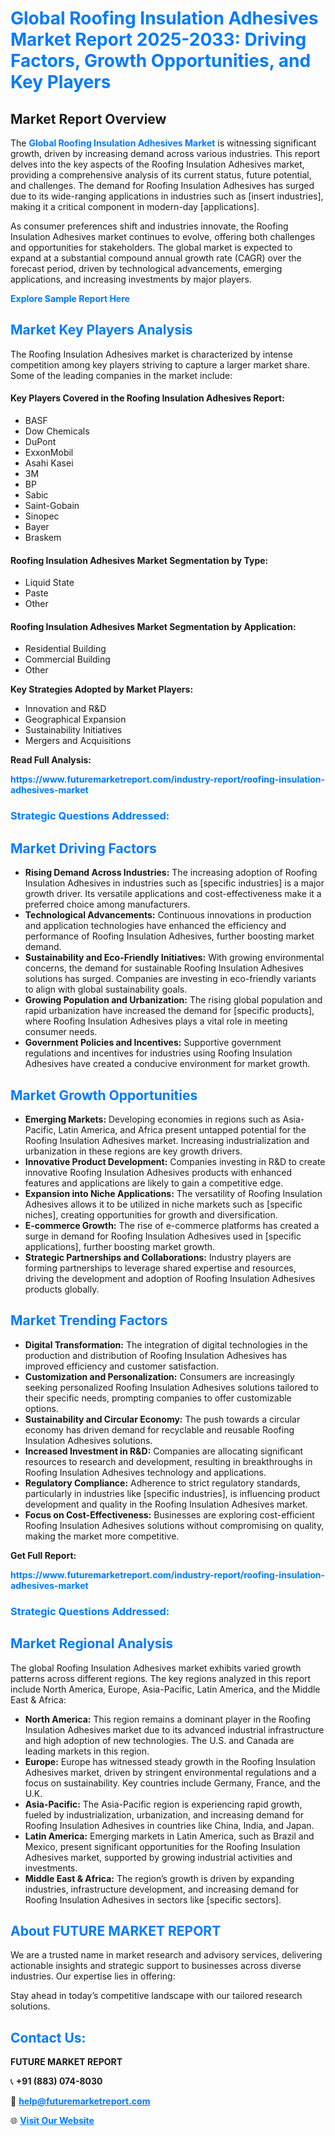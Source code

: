 <h1 style="color: #007BFF;">Global Roofing Insulation Adhesives Market Report 2025-2033: Driving Factors, Growth Opportunities, and Key Players</h1>

<section id="overview">
<h2>Market Report Overview</h2>
<p>The <a href="https://www.futuremarketreport.com/industry-report/roofing-insulation-adhesives-market" style="color: #007BFF; text-decoration: none;"><strong>Global Roofing Insulation Adhesives Market</strong></a> is witnessing significant growth, driven by increasing demand across various industries. This report delves into the key aspects of the Roofing Insulation Adhesives market, providing a comprehensive analysis of its current status, future potential, and challenges. The demand for Roofing Insulation Adhesives has surged due to its wide-ranging applications in industries such as [insert industries], making it a critical component in modern-day [applications].</p>
<p>As consumer preferences shift and industries innovate, the Roofing Insulation Adhesives market continues to evolve, offering both challenges and opportunities for stakeholders. The global market is expected to expand at a substantial compound annual growth rate (CAGR) over the forecast period, driven by technological advancements, emerging applications, and increasing investments by major players.</p>
</section>

<section id="overview">
<p><a href="https://www.futuremarketreport.com/request-sample/reportId=102585" style="color: #007BFF; text-decoration: none;"><strong>Explore Sample Report Here</strong></a></p>
</section>

<section id="key-players">
<h2 style="color: #007BFF;">Market Key Players Analysis</h2>
<p>The Roofing Insulation Adhesives market is characterized by intense competition among key players striving to capture a larger market share. Some of the leading companies in the market include:</p>
<h4>Key Players Covered in the Roofing Insulation Adhesives Report:</h4>
<ul><li>BASF</li><li>Dow Chemicals</li><li>DuPont</li><li>ExxonMobil</li><li>Asahi Kasei</li><li>3M</li><li>BP</li><li>Sabic</li><li>Saint-Gobain</li><li>Sinopec</li><li>Bayer</li><li>Braskem</li></ul>
<h4>Roofing Insulation Adhesives Market Segmentation by Type:</h4>
<ul><li>Liquid State</li><li>Paste</li><li>Other</li></ul>

<h4>Roofing Insulation Adhesives Market Segmentation by Application:</h4>
<ul><li>Residential Building</li><li>Commercial Building</li><li>Other</li></ul>
<p><strong>Key Strategies Adopted by Market Players:</strong></p>
<ul>
<li>Innovation and R&D</li>
<li>Geographical Expansion</li>
<li>Sustainability Initiatives</li>
<li>Mergers and Acquisitions</li>
</ul>
</section>

<section>
<p><strong>Read Full Analysis: </strong></p><a href="https://www.futuremarketreport.com/industry-report/roofing-insulation-adhesives-market" style="color: #007BFF; text-decoration: none;"><strong>https://www.futuremarketreport.com/industry-report/roofing-insulation-adhesives-market</strong></a>
<h3 style="color: #007BFF;">Strategic Questions Addressed:</h3>
</section>

<section id="driving-factors">
<h2 style="color: #007BFF;">Market Driving Factors</h2>
<ul>
<li><strong>Rising Demand Across Industries:</strong> The increasing adoption of Roofing Insulation Adhesives in industries such as [specific industries] is a major growth driver. Its versatile applications and cost-effectiveness make it a preferred choice among manufacturers.</li>
<li><strong>Technological Advancements:</strong> Continuous innovations in production and application technologies have enhanced the efficiency and performance of Roofing Insulation Adhesives, further boosting market demand.</li>
<li><strong>Sustainability and Eco-Friendly Initiatives:</strong> With growing environmental concerns, the demand for sustainable Roofing Insulation Adhesives solutions has surged. Companies are investing in eco-friendly variants to align with global sustainability goals.</li>
<li><strong>Growing Population and Urbanization:</strong> The rising global population and rapid urbanization have increased the demand for [specific products], where Roofing Insulation Adhesives plays a vital role in meeting consumer needs.</li>
<li><strong>Government Policies and Incentives:</strong> Supportive government regulations and incentives for industries using Roofing Insulation Adhesives have created a conducive environment for market growth.</li>
</ul>
</section>

<section id="growth-opportunities">
<h2 style="color: #007BFF;">Market Growth Opportunities</h2>
<ul>
<li><strong>Emerging Markets:</strong> Developing economies in regions such as Asia-Pacific, Latin America, and Africa present untapped potential for the Roofing Insulation Adhesives market. Increasing industrialization and urbanization in these regions are key growth drivers.</li>
<li><strong>Innovative Product Development:</strong> Companies investing in R&D to create innovative Roofing Insulation Adhesives products with enhanced features and applications are likely to gain a competitive edge.</li>
<li><strong>Expansion into Niche Applications:</strong> The versatility of Roofing Insulation Adhesives allows it to be utilized in niche markets such as [specific niches], creating opportunities for growth and diversification.</li>
<li><strong>E-commerce Growth:</strong> The rise of e-commerce platforms has created a surge in demand for Roofing Insulation Adhesives used in [specific applications], further boosting market growth.</li>
<li><strong>Strategic Partnerships and Collaborations:</strong> Industry players are forming partnerships to leverage shared expertise and resources, driving the development and adoption of Roofing Insulation Adhesives products globally.</li>
</ul>
</section>

<section id="trending-factors">
<h2 style="color: #007BFF;">Market Trending Factors</h2>
<ul>
<li><strong>Digital Transformation:</strong> The integration of digital technologies in the production and distribution of Roofing Insulation Adhesives has improved efficiency and customer satisfaction.</li>
<li><strong>Customization and Personalization:</strong> Consumers are increasingly seeking personalized Roofing Insulation Adhesives solutions tailored to their specific needs, prompting companies to offer customizable options.</li>
<li><strong>Sustainability and Circular Economy:</strong> The push towards a circular economy has driven demand for recyclable and reusable Roofing Insulation Adhesives solutions.</li>
<li><strong>Increased Investment in R&D:</strong> Companies are allocating significant resources to research and development, resulting in breakthroughs in Roofing Insulation Adhesives technology and applications.</li>
<li><strong>Regulatory Compliance:</strong> Adherence to strict regulatory standards, particularly in industries like [specific industries], is influencing product development and quality in the Roofing Insulation Adhesives market.</li>
<li><strong>Focus on Cost-Effectiveness:</strong> Businesses are exploring cost-efficient Roofing Insulation Adhesives solutions without compromising on quality, making the market more competitive.</li>
</ul>
</section>

<section>
<p><strong>Get Full Report: </strong></p><a href="https://www.futuremarketreport.com/industry-report/roofing-insulation-adhesives-market" style="color: #007BFF; text-decoration: none;"><strong>https://www.futuremarketreport.com/industry-report/roofing-insulation-adhesives-market</strong></a>
<h3 style="color: #007BFF;">Strategic Questions Addressed:</h3>
</section>


<section id="regional-analysis">
<h2 style="color: #007BFF;">Market Regional Analysis</h2>
<p>The global Roofing Insulation Adhesives market exhibits varied growth patterns across different regions. The key regions analyzed in this report include North America, Europe, Asia-Pacific, Latin America, and the Middle East & Africa:</p>
<ul>
<li><strong>North America:</strong> This region remains a dominant player in the Roofing Insulation Adhesives market due to its advanced industrial infrastructure and high adoption of new technologies. The U.S. and Canada are leading markets in this region.</li>
<li><strong>Europe:</strong> Europe has witnessed steady growth in the Roofing Insulation Adhesives market, driven by stringent environmental regulations and a focus on sustainability. Key countries include Germany, France, and the U.K.</li>
<li><strong>Asia-Pacific:</strong> The Asia-Pacific region is experiencing rapid growth, fueled by industrialization, urbanization, and increasing demand for Roofing Insulation Adhesives in countries like China, India, and Japan.</li>
<li><strong>Latin America:</strong> Emerging markets in Latin America, such as Brazil and Mexico, present significant opportunities for the Roofing Insulation Adhesives market, supported by growing industrial activities and investments.</li>
<li><strong>Middle East & Africa:</strong> The region’s growth is driven by expanding industries, infrastructure development, and increasing demand for Roofing Insulation Adhesives in sectors like [specific sectors].</li>
</ul>
</section>

<footer>
<h2 style="color: #007BFF;">About FUTURE MARKET REPORT</h2>
<p>We are a trusted name in market research and advisory services, delivering actionable insights and strategic support to businesses across diverse industries. Our expertise lies in offering:</p>

<p>Stay ahead in today’s competitive landscape with our tailored research solutions.</p>

<h2 style="color: #007BFF;">Contact Us:</h2>
<p><strong>FUTURE MARKET REPORT</strong></p>
<p>📞 <strong>+91 (883) 074-8030</strong></p>
<p>📧 <strong><a href="mailto:help@futuremarketreport.com" style="color: #007BFF;">help@futuremarketreport.com</a></strong></p>
<p>🌐 <strong><a href="https://www.futuremarketreport.com/" style="color: #007BFF;">Visit Our Website</a></strong></p>
</footer>